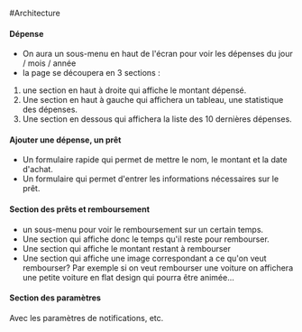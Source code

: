 #Architecture

#### Dépense
- On aura un sous-menu en haut de l'écran pour voir les dépenses du jour / mois / année
- la page se découpera en 3 sections :

1. une section en haut à droite qui affiche le montant dépensé.
2. Une section en haut à gauche qui affichera un tableau, une statistique des dépenses.
3. Une section en dessous qui affichera la liste des 10 dernières dépenses.

#### Ajouter une dépense, un prêt
- Un formulaire rapide qui permet de mettre le nom, le montant et la date d'achat.
- Un formulaire qui permet d'entrer les informations nécessaires sur le prêt.

#### Section des prêts et remboursement
- un sous-menu pour voir le remboursement sur un certain temps.
- Une section qui affiche donc le temps qu'il reste pour rembourser.
- Une section qui affiche le montant restant à rembourser
- Une section qui affiche une image correspondant a ce qu'on veut rembourser? Par exemple si on veut rembourser une voiture on affichera une petite voiture en flat design qui pourra être animée...

#### Section des paramètres 
Avec les paramètres de notifications, etc.
